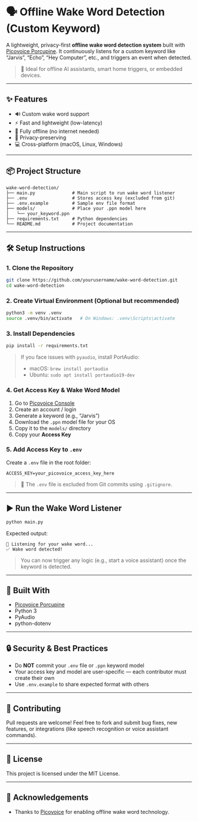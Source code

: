 
# 🗣️ Offline Wake Word Detection (Custom Keyword)

A lightweight, privacy-first **offline wake word detection system** built with [Picovoice Porcupine](https://github.com/Picovoice/porcupine). It continuously listens for a custom keyword like “Jarvis”, “Echo”, “Hey Computer”, etc., and triggers an event when detected.

> 🎯 Ideal for offline AI assistants, smart home triggers, or embedded devices.

---

## ✨ Features

- 🔊 Custom wake word support
- ⚡ Fast and lightweight (low-latency)
- 🧠 Fully offline (no internet needed)
- 🔐 Privacy-preserving
- 💻 Cross-platform (macOS, Linux, Windows)

---

## 📦 Project Structure

```
wake-word-detection/
├── main.py              # Main script to run wake word listener
├── .env                 # Stores access key (excluded from git)
├── .env.example         # Sample env file format
├── models/              # Place your .ppn model here
│   └── your_keyword.ppn
├── requirements.txt     # Python dependencies
└── README.md            # Project documentation
```

---

## 🛠️ Setup Instructions

### 1. Clone the Repository

```bash
git clone https://github.com/yourusername/wake-word-detection.git
cd wake-word-detection
```

### 2. Create Virtual Environment (Optional but recommended)

```bash
python3 -m venv .venv
source .venv/bin/activate   # On Windows: .venv\Scripts\activate
```

### 3. Install Dependencies

```bash
pip install -r requirements.txt
```

> If you face issues with `pyaudio`, install PortAudio:
> - macOS: `brew install portaudio`
> - Ubuntu: `sudo apt install portaudio19-dev`

### 4. Get Access Key & Wake Word Model

1. Go to [Picovoice Console](https://console.picovoice.ai)
2. Create an account / login
3. Generate a keyword (e.g., “Jarvis”)
4. Download the `.ppn` model file for your OS
5. Copy it to the `models/` directory
6. Copy your **Access Key**

### 5. Add Access Key to `.env`

Create a `.env` file in the root folder:

```
ACCESS_KEY=your_picovoice_access_key_here
```

> 🔐 The `.env` file is excluded from Git commits using `.gitignore`.

---

## ▶️ Run the Wake Word Listener

```bash
python main.py
```

Expected output:

```
🎤 Listening for your wake word...
✅ Wake word detected!
```

> You can now trigger any logic (e.g., start a voice assistant) once the keyword is detected.

---

## 🧠 Built With

- [Picovoice Porcupine](https://github.com/Picovoice/porcupine)
- Python 3
- PyAudio
- python-dotenv

---

## 🔒 Security & Best Practices

- Do **NOT** commit your `.env` file or `.ppn` keyword model
- Your access key and model are user-specific — each contributor must create their own
- Use `.env.example` to share expected format with others

---

## 🤝 Contributing

Pull requests are welcome! Feel free to fork and submit bug fixes, new features, or integrations (like speech recognition or voice assistant commands).

---

## 📄 License

This project is licensed under the MIT License.

---

## 🙏 Acknowledgements

- Thanks to [Picovoice](https://picovoice.ai) for enabling offline wake word technology.
